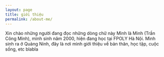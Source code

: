 ```yaml
---
layout: page
title: giới thiệu
permalink: /about-me/
---
```


Xin chào những người đang đọc những dòng chữ này
Mình là Minh (Trần Công Minh), mình sinh năm 2000, hiện đang học tại FPOLY Hà Nội. Mình sinh ra ở Quảng Ninh, đây là nơi mình giới thiệu về bản thân, học tập, cuộc sống, etc blabla
